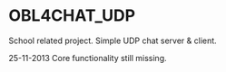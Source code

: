 OBL4CHAT_UDP
============
School related project.
Simple UDP chat server & client.

25-11-2013
Core functionality still missing.
